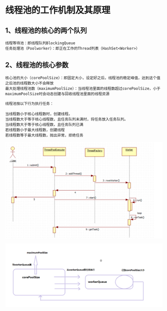 # 线程池的工作机制及其原理

## 1、线程池的核心的两个队列

```text
线程等待池：即线程队列BlockingQueue
任务处理池（Poolworker）：即正在工作的Thread列表（HashSet<Worker>）
```

## 2、线程池的核心参数

```text
核心池的大小（corePoolSize）：即固定大小，设定好之后，线程池的稳定峰值，达到这个值之后池的线程数大小不会释放
最大处理线程池数（maximumPoolSize）：当线程池里面的线程数超过corePoolSize，小于maximumPoolSize时会动态创建与回收线程池里面的线程资源
```

```text
线程池按以下行为执行任务：

当线程数小于核心线程数时，创建线程。
当线程数大于等于核心线程数，且任务队列未满时，将任务放入任务队列。
当线程数大于等于核心线程数，且任务队列已满
若线程数小于最大线程数，创建线程
若线程数等于最大线程数，抛出异常，拒绝任务
```

![&#x7EBF;&#x7A0B;&#x6C60;&#x91CC;&#x9762;&#x7684;&#x7EBF;&#x7A0B;&#x7684;&#x65F6;&#x5E8F;&#x56FE;](.gitbook/assets/1.jpg)

![&#x5F53;workQueue&#x672A;&#x6EE1;&#x6216;&#x8005;&#x8D85;&#x8FC7;corePoolSize&#x65F6;](.gitbook/assets/1532502361-1.jpg)

  


